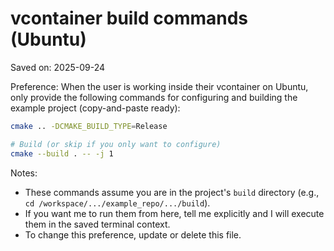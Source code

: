 # vcontainer build commands (Ubuntu)

Saved on: 2025-09-24

Preference: When the user is working inside their vcontainer on Ubuntu, only provide the following commands for configuring and building the example project (copy-and-paste ready):

```bash
cmake .. -DCMAKE_BUILD_TYPE=Release

# Build (or skip if you only want to configure)
cmake --build . -- -j 1
```

Notes:
- These commands assume you are in the project's `build` directory (e.g., `cd /workspace/.../example_repo/.../build`).
- If you want me to run them from here, tell me explicitly and I will execute them in the saved terminal context.
- To change this preference, update or delete this file.
